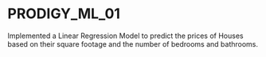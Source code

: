# PRODIGY_ML_01
Implemented a Linear Regression Model to predict the prices of Houses based on their square footage and the number of bedrooms and bathrooms.
